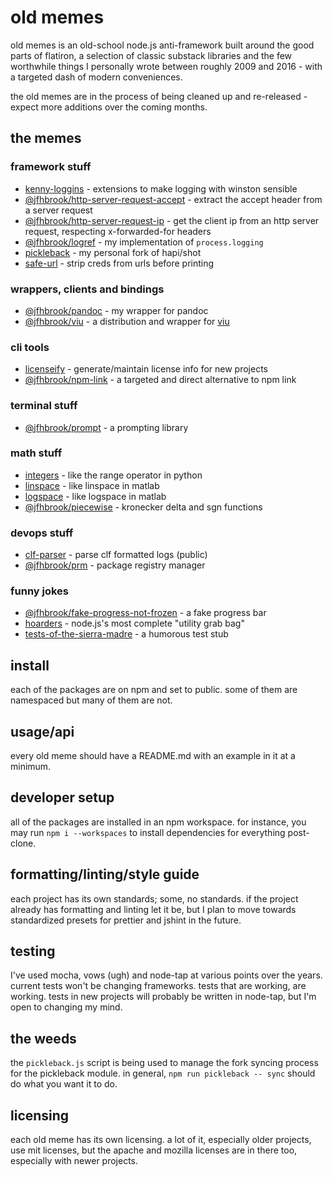 # old memes

old memes is an old-school node.js anti-framework built around the good parts
of flatiron, a selection of classic substack libraries and the few worthwhile
things I personally wrote between roughly 2009 and 2016 - with a targeted
dash of modern conveniences.

the old memes are in the process of being cleaned up and re-released - expect
more additions over the coming months.

## the memes

### framework stuff

* [kenny-loggins](./kenny-loggins) - extensions to make logging with winston sensible
* [@jfhbrook/http-server-request-accept](./http-server-request-accept) - extract the accept header from a server request
* [@jfhbrook/http-server-request-ip](./http-server-request-ip) - get the client ip from an http server request, respecting x-forwarded-for headers
* [@jfhbrook/logref](./logref) - my implementation of `process.logging`
* [pickleback](./pickleback) - my personal fork of hapi/shot
* [safe-url](./safe-url) - strip creds from urls before printing

### wrappers, clients and bindings

* [@jfhbrook/pandoc](./pandoc) - my wrapper for pandoc
* [@jfhbrook/viu](./viu) - a distribution and wrapper for [viu](https://crates.io/crates/viu)

### cli tools

* [licenseify](./licenseify) - generate/maintain license info for new projects
* [@jfhbrook/npm-link](./npm-link) - a targeted and direct alternative to npm link

### terminal stuff

* [@jfhbrook/prompt](./prompt) - a prompting library

### math stuff

* [integers](./integers) - like the range operator in python
* [linspace](./linspace) - like linspace in matlab
* [logspace](./logspace) - like logspace in matlab
* [@jfhbrook/piecewise](./piecewise) - kronecker delta and sgn functions

### devops stuff

* [clf-parser](./clf-parser) - parse clf formatted logs (public)
* [@jfhbrook/prm](./prm) - package registry manager

### funny jokes

* [@jfhbrook/fake-progress-not-frozen](./fake-progress-not-frozen) - a fake progress bar
* [hoarders](https://github.com/jfhbrook/hoarders) - node.js's most complete "utility grab bag"
* [tests-of-the-sierra-madre](./tests-of-the-sierra-madre) - a humorous test stub

## install

each of the packages are on npm and set to public. some of them are
namespaced but many of them are not.

## usage/api

every old meme should have a README.md with an example in it at a minimum.

## developer setup

all of the packages are installed in an npm workspace. for instance, you may run
`npm i --workspaces` to install dependencies for everything post-clone.

## formatting/linting/style guide

each project has its own standards; some, no standards. if the project already
has formatting and linting let it be, but I plan to move towards standardized
presets for prettier and jshint in the future.

## testing

I've used mocha, vows (ugh) and node-tap at various points over the years.
current tests won't be changing frameworks. tests that are working, are
working. tests in new projects will probably be written in node-tap, but I'm
open to changing my mind.

## the weeds

the `pickleback.js` script is being used to manage the fork syncing process
for the pickleback module. in general, `npm run pickleback -- sync` should do
what you want it to do.

## licensing

each old meme has its own licensing. a lot of it, especially older projects,
use mit licenses, but the apache and mozilla licenses are in there too,
especially with newer projects.

